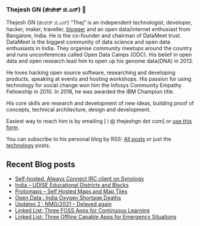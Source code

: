 ### Thejesh GN (ತೇಜೇಶ್ ಜಿ.ಎನ್) 👋

Thejesh GN (ತೇಜೇಶ್ ಜಿ.ಎನ್) “Thej” is an independent technologist, developer, hacker, maker, traveller, [blogger](https://thejeshgn.com/) and an open data/internet enthusiast from Bangalore, India. He is the co-founder and chairman of DataMeet trust. DataMeet is the biggest community of data science and open data enthusiasts in India. They organise community meetups around the country and runs unconferences called Open Data Camps (ODC). His belief in open data and open research lead him to open up his genome data(DNA) in 2013.

He loves hacking open source software, researching and developing products, speaking at events and hosting workshops. His passion for using technology for social change won him the Infosys Community Empathy Fellowship in 2010. In 2018, he was awarded the IBM Champion title.

His core skills are research and development of new ideas, building proof of concepts, technical architecture, design and development.

Easiest way to reach him is by emailing [ i @ thejeshgn dot com] or [use this form](https://thejeshgn.com/contact/).

You can subscribe to his personal blog by RSS: [All posts](https://thejeshgn.com/feed) or just the [technology](https://thejeshgn.com/category/technology/feed/) posts.

## Recent Blog posts
<!-- BLOG-POST-LIST:START -->
- [Self-hosted, Always Connect IRC client on Synology](https://thejeshgn.com/2021/06/04/self-hosted-always-connect-irc-client-on-synology/)
- [India – UDISE Educational Districts and Blocks](https://thejeshgn.com/2021/05/26/india-udise-educational-districts-and-blocks/)
- [Protomaps – Self Hosted Maps and Map Tiles](https://thejeshgn.com/2021/05/25/protomaps-self-hosted-maps-and-map-tiles/)
- [Open Data : India Oxygen Shortage Deaths](https://thejeshgn.com/2021/05/18/open-data-india-oxygen-shortage-deaths/)
- [Updates 2 : NMG/2021 – Delayed again](https://thejeshgn.com/2021/05/14/updates-2-nmg-2021-delayed-again/)
- [Linked List: Three FOSS Apps for Continuous Learning](https://thejeshgn.com/2021/05/12/linked-list-three-foss-apps-for-continuous-learning/)
- [Linked List: Three Offline Capable Apps for Emergency Situations](https://thejeshgn.com/2021/05/04/linked-list-three-offline-capable-apps-for-emergency-situations/)
<!-- BLOG-POST-LIST:END -->
